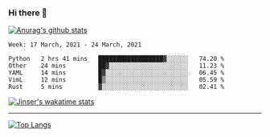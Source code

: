 ### Hi there 👋

[![Anurag's github stats](https://github-readme-stats.vercel.app/api?username=jinserrr&show_icons=true)](https://github.com/anuraghazra/github-readme-stats)


<!--START_SECTION:waka-->
```text
Week: 17 March, 2021 - 24 March, 2021

Python   2 hrs 41 mins   ██████████████████▓░░░░░░   74.20 % 
Other    24 mins         ██▓░░░░░░░░░░░░░░░░░░░░░░   11.23 % 
YAML     14 mins         █▓░░░░░░░░░░░░░░░░░░░░░░░   06.45 % 
VimL     12 mins         █▒░░░░░░░░░░░░░░░░░░░░░░░   05.59 % 
Rust     5 mins          ▓░░░░░░░░░░░░░░░░░░░░░░░░   02.41 % 
```
<!--END_SECTION:waka-->

[![Jinser's wakatime stats](https://github-readme-stats.vercel.app/api/wakatime?username=jinser)](https://github.com/anuraghazra/github-readme-stats)

***

[![Top Langs](https://github-readme-stats.vercel.app/api/top-langs/?username=jinserrr)](https://github.com/anuraghazra/github-readme-stats)
